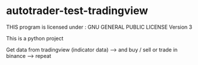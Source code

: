 # autotrader-test-tradingview

THIS program is licensed under : GNU GENERAL PUBLIC LICENSE Version 3

This is a python project

Get data from tradingview (indicator data) --> and buy / sell or trade in binance --> repeat
